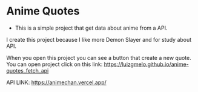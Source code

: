 # Anime Quotes

- This is a simple project that get data about anime from a API.

I create this project because I like more Demon Slayer and for study about API.

When you open this project you can see a button that create a new quote.
You can open project click on this link: https://luizgmelo.github.io/anime-quotes_fetch_api


API LINK: https://animechan.vercel.app/



